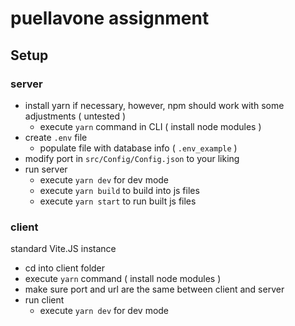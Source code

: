 # puellavone assignment

## Setup

### server

- install yarn if necessary, however, npm should work with some adjustments ( untested )
  - execute `yarn` command in CLI ( install node modules )
- create `.env` file
  - populate file with database info ( `.env_example` )
- modify port in `src/Config/Config.json` to your liking
- run server
  - execute `yarn dev` for dev mode
  - execute `yarn build` to build into js files
  - execute `yarn start` to run built js files   

 ### client

standard Vite.JS instance

- cd into client folder 
- execute `yarn` command ( install node modules )
- make sure port and url are the same between client and server
- run client
  - execute `yarn dev` for dev mode